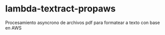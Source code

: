 # lambda-textract-propaws
Procesamiento asyncrono de archivos pdf para formatear a texto con base en AWS
